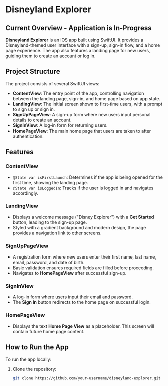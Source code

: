 # Disneyland Explorer

## Current Overview - Application is In-Progress
**Disneyland Explorer** is an iOS app built using SwiftUI. It provides a Disneyland-themed user interface with a sign-up, sign-in flow, and a home page experience.
The app also features a landing page for new users, guiding them to create an account or log in.

## Project Structure
The project consists of several SwiftUI views:

- **ContentView**: The entry point of the app, controlling navigation between the landing page, sign-in, and home page based on app state.
- **LandingView**: The initial screen shown to first-time users, with a prompt to sign up or sign in.
- **SignUpPageView**: A sign-up form where new users input personal details to create an account.
- **SignInView**: A log-in form for returning users.
- **HomePageView**: The main home page that users are taken to after authentication.

## Features

### ContentView
- `@State var isFirstLaunch`: Determines if the app is being opened for the first time, showing the landing page.
- `@State var isLoggedIn`: Tracks if the user is logged in and navigates accordingly.

### LandingView
- Displays a welcome message ("Disney Explorer") with a **Get Started** button, leading to the sign-up page.
- Styled with a gradient background and modern design, the page provides a navigation link to other screens.

### SignUpPageView
- A registration form where new users enter their first name, last name, email, password, and date of birth.
- Basic validation ensures required fields are filled before proceeding.
- Navigates to **HomePageView** after successful sign-up.

### SignInView
- A log-in form where users input their email and password.
- The **Sign In** button redirects to the home page on successful login.

### HomePageView
- Displays the text **Home Page View** as a placeholder. This screen will contain future home page content.

## How to Run the App
To run the app locally:

1. Clone the repository:
   ```bash
   git clone https://github.com/your-username/disneyland-explorer.git
